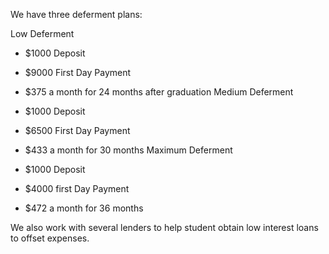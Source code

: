 We have three deferment plans:

Low Deferment

  * $1000 Deposit
  * $9000 First Day Payment
  * $375 a month for 24 months after graduation
Medium Deferment

  * $1000 Deposit
  * $6500 First Day Payment
  * $433 a month for 30 months
Maximum Deferment

  * $1000 Deposit
  * $4000 first Day Payment
  * $472 a month for 36 months

We also work with several lenders to help student obtain low interest loans to
offset expenses.

